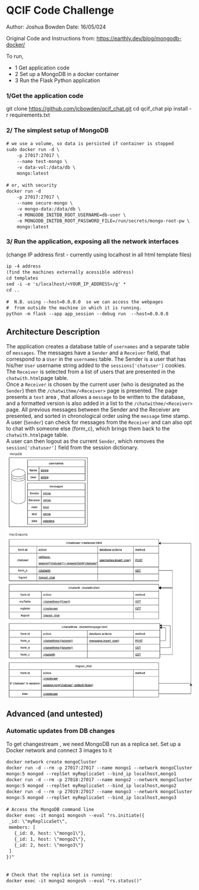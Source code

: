# QCIF Code Challenge

Author: Joshua Bowden
Date: 16/05/024

Original Code and Instructions from: https://earthly.dev/blog/mongodb-docker/

To run, 
- 1 Get application code
- 2 Set up a MongoDB in a docker container
- 3 Run the Flask Python application


###  1/Get the application code
git clone https://github.com/jcbowden/qcif_chat.git
cd qcif_chat
pip install -r requirements.txt



### 2/ The simplest setup of MongoDB
```
# we use a volume, so data is persisted if container is stopped
sudo docker run -d \
    -p 27017:27017 \
    --name test-mongo \
    -v data-vol:/data/db \
    mongo:latest

# or, with security
docker run -d 
    -p 27017:27017 \
    --name secure-mongo \
    -v mongo-data:/data/db \
    -e MONGODB_INITDB_ROOT_USERNAME=db-user \
    -e MONGODB_INITDB_ROOT_PASSWORD_FILE=/run/secrets/mongo-root-pw \
    mongo:latest
```


### 3/ Run the application, exposing all the network interfaces 

 (change IP address first - currently using localhost in all html template files)
```
ip -4 address
(find the machines externally acessible address)
cd templates
sed -i -e 's/localhost/<YOUR_IP_ADDRESS>/g' *
cd ..

#  N.B. using --host=0.0.0.0  so we can access the webpages
#  from outside the machine in which it is running.
python -m flask --app app_session --debug run  --host=0.0.0.0
```

## Architecture Description
The application creates a database table of ```usernames``` and a separate table of ```messages```. The messages have a ```Sender``` and a ```Receiver``` field, that correspond to a ```User``` in the ```usernames``` table. The Sender is a user that has his/her ```User``` username string added to the ```sessions['chatuser']``` cookies. The ```Receiver``` is selected from a list of users that are presented in the ```chatwith.html```page table.  
Once a ```Receiver``` is chosen by the current user (who is designated as the ```Sender```) then the ```/chatwithme/<Receiver>``` page is presented. The page presents a ```text``` area , that allows a ```message``` to be written to the database, and a formatted version is also added in a list to the ```/chatwithme/<Receiver>``` page. All previous messages between the Sender and the Receiver are presented, and sorted in chronological order using the ```message``` time stamp. A user (```Sender```) can check for messages from the ```Receiver``` and can also opt to chat with someone else (form_c), which brings them back to the ```chatwith.html```page table.  
A user can then logout as the current ```Sender```, which removes the ```session['chatuser']``` field from the session dictionary.
![ QCIF Chat Architecture](images/qcif_chat.drawio.png) 

## Advanced (and untested)
### Automatic updates from DB changes 

To get changestream , we need MongoDB run as a replica set. Set up a Docker network and connect 3 images to it
```
docker network create mongoCluster
docker run -d --rm -p 27017:27017 --name mongo1 --network mongoCluster mongo:5 mongod --replSet myReplicaSet --bind_ip localhost,mongo1
docker run -d --rm -p 27018:27017 --name mongo2 --network mongoCluster mongo:5 mongod --replSet myReplicaSet --bind_ip localhost,mongo2
docker run -d --rm -p 27019:27017 --name mongo3 --network mongoCluster mongo:5 mongod --replSet myReplicaSet --bind_ip localhost,mongo3

# Access the MongoDB command line
docker exec -it mongo1 mongosh --eval "rs.initiate({
 _id: \"myReplicaSet\",
 members: [
   {_id: 0, host: \"mongo1\"},
   {_id: 1, host: \"mongo2\"},
   {_id: 2, host: \"mongo3\"}
 ]
})"


# Check that the replica set is running:
docker exec -it mongo2 mongosh --eval "rs.status()"
```